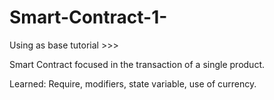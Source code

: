 # Smart-Contract-1-
Using as base tutorial >>>

Smart Contract focused in the transaction of a single product.

Learned: Require, modifiers, state variable, use of currency.
